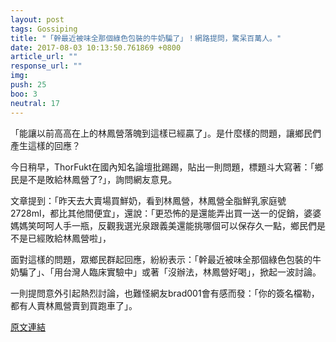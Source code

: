 ```yaml
---
layout: post
tags: Gossiping
title: "「幹最近被味全那個綠色包裝的牛奶騙了」！網路提問，驚呆百萬人。"
date: 2017-08-03 10:13:50.761869 +0800
article_url: ""
response_url: ""
img: 
push: 25
boo: 3
neutral: 17
---
```


「能讓以前高高在上的林鳳營落魄到這樣已經贏了」。是什麼樣的問題，讓鄉民們產生這樣的回應？

今日稍早，ThorFukt在國內知名論壇批踢踢，貼出一則問題，標題斗大寫著：「鄉民是不是敗給林鳳營了?」，詢問網友意見。

文章提到：「昨天去大賣場買鮮奶，看到林鳳營，林鳳營全脂鮮乳家庭號2728ml，都比其他間便宜」，還說：「更恐怖的是還能弄出買一送一的促銷，婆婆媽媽笑呵呵人手一瓶，反觀我選光泉跟義美還能挑哪個可以保存久一點，鄉民們是不是已經敗給林鳳營啦」，

面對這樣的問題，眾鄉民群起回應，紛紛表示：「幹最近被味全那個綠色包裝的牛奶騙了」、「用台灣人臨床實驗中」或著「沒辦法，林鳳營好喝」，掀起一波討論。

一則提問意外引起熱烈討論，也難怪網友brad001會有感而發：「你的簽名檔勒，都有人賣林鳳營賣到買跑車了」。

<a href = "https://www.ptt.cc/bbs/Gossiping/M.1501217436.A.72E.html">原文連結</a>

